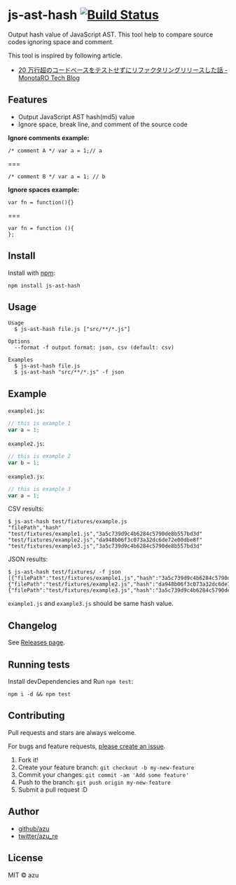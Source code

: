 # js-ast-hash [![Build Status](https://travis-ci.org/azu/js-ast-hash.svg?branch=master)](https://travis-ci.org/azu/js-ast-hash)

Output hash value of JavaScript AST.
This tool help to compare source codes ignoring space and comment.

This tool is inspired by following article.

- [20 万行超のコードベースをテストせずにリファクタリングリリースした話 - MonotaRO Tech Blog](https://tech-blog.monotaro.com/entry/2018/09/26/142451)

## Features

- Output JavaScript AST hash(md5) value
- Ignore space, break line, and comment of the source code


**Ignore comments example:**

```
/* comment A */ var a = 1;// a
```

===

```
/* comment B */ var a = 1; // b
```

**Ignore spaces example:**

```
var fn = function(){}
```

===

```
var fn = function (){
};
```


## Install

Install with [npm](https://www.npmjs.com/):

    npm install js-ast-hash

## Usage


    Usage
      $ js-ast-hash file.js ["src/**/*.js"]

    Options
      --format -f output format: json, csv (default: csv)

    Examples
      $ js-ast-hash file.js
      $ js-ast-hash "src/**/*.js" -f json

## Example

`example1.js`:
```js
// this is example 1
var a = 1;
```

`example2.js`:
```js
// this is example 2
var b = 1;
```
`example3.js`:
```js
// this is example 3
var a = 1;
```

CSV results:

```
$ js-ast-hash test/fixtures/example.js
"filePath","hash"
"test/fixtures/example1.js","3a5c739d9c4b6284c5790de8b557bd3d"
"test/fixtures/example2.js","da948b06f3c073a32dc6de72e00dbe8f"
"test/fixtures/example3.js","3a5c739d9c4b6284c5790de8b557bd3d"
```

JSON results:

```
$ js-ast-hash test/fixtures/ -f json
[{"filePath":"test/fixtures/example1.js","hash":"3a5c739d9c4b6284c5790de8b557bd3d"},{"filePath":"test/fixtures/example2.js","hash":"da948b06f3c073a32dc6de72e00dbe8f"},{"filePath":"test/fixtures/example3.js","hash":"3a5c739d9c4b6284c5790de8b557bd3d"},]
```

`example1.js` and `example3.js` should be same hash value.

## Changelog

See [Releases page](https://github.com/azu/js-ast-hash/releases).

## Running tests

Install devDependencies and Run `npm test`:

    npm i -d && npm test

## Contributing

Pull requests and stars are always welcome.

For bugs and feature requests, [please create an issue](https://github.com/azu/js-ast-hash/issues).

1. Fork it!
2. Create your feature branch: `git checkout -b my-new-feature`
3. Commit your changes: `git commit -am 'Add some feature'`
4. Push to the branch: `git push origin my-new-feature`
5. Submit a pull request :D

## Author

- [github/azu](https://github.com/azu)
- [twitter/azu_re](https://twitter.com/azu_re)

## License

MIT © azu
